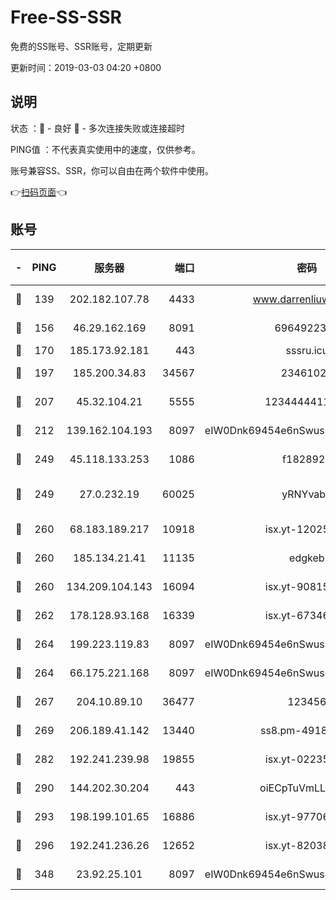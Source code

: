 # Free-SS-SSR

免费的SS账号、SSR账号，定期更新

更新时间：2019-03-03 04:20 +0800

## 说明

状态     ：🙂 - 良好 🙁 - 多次连接失败或连接超时

PING值   ：不代表真实使用中的速度，仅供参考。

账号兼容SS、SSR，你可以自由在两个软件中使用。

👉[扫码页面](https://liesauer.github.io/free-ss-ssr.github.io/)👈

## 账号

|-|PING|服务器|端口|密码|加密方式|区域|
|:----:|:----:|:-----:|-----:|:----:|:----:|:----:|
|🙂|139|202.182.107.78|4433|www.darrenliuwei.com|aes-256-cfb|JP|
|🙂|156|46.29.162.169|8091|6964922356|aes-256-cfb|RU|
|🙂|170|185.173.92.181|443|sssru.icu|rc4-md5|RU|
|🙂|197|185.200.34.83|34567|23461023|aes-256-cfb|US|
|🙂|207|45.32.104.21|5555|1234444411111|aes-256-cfb|SG|
|🙂|212|139.162.104.193|8097|eIW0Dnk69454e6nSwuspv9DmS201tQ0D|aes-256-cfb|JP|
|🙂|249|45.118.133.253|1086|f1828920|aes-256-cfb|SG|
|🙂|249|27.0.232.19|60025|yRNYvabB|xchacha20-ietf-poly1305|HK|
|🙂|260|68.183.189.217|10918|isx.yt-12025761|aes-256-cfb|SG|
|🙂|260|185.134.21.41|11135|edgkeb|aes-256-cfb|GB|
|🙂|260|134.209.104.143|16094|isx.yt-90815095|aes-256-cfb|SG|
|🙂|262|178.128.93.168|16339|isx.yt-67346063|aes-256-cfb|SG|
|🙂|264|199.223.119.83|8097|eIW0Dnk69454e6nSwuspv9DmS201tQ0D|aes-256-cfb|US|
|🙂|264|66.175.221.168|8097|eIW0Dnk69454e6nSwuspv9DmS201tQ0D|aes-256-cfb|US|
|🙂|267|204.10.89.10|36477|123456|aes-256-cfb|US|
|🙂|269|206.189.41.142|13440|ss8.pm-49181075|aes-256-cfb|SG|
|🙂|282|192.241.239.98|19855|isx.yt-02235156|aes-256-cfb|US|
|🙂|290|144.202.30.204|443|oiECpTuVmLLxk4Ts|aes-256-cfb|US|
|🙂|293|198.199.101.65|16886|isx.yt-97706570|aes-256-cfb|US|
|🙂|296|192.241.236.26|12652|isx.yt-82038040|aes-256-cfb|US|
|🙂|348|23.92.25.101|8097|eIW0Dnk69454e6nSwuspv9DmS201tQ0D|aes-256-cfb|US|
